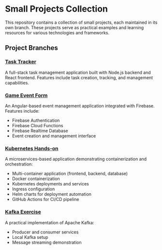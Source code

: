 # Small Projects Collection

This repository contains a collection of small projects, each maintained in its own branch. These projects serve as practical examples and learning resources for various technologies and frameworks.

## Project Branches

### [Task Tracker](tree/task-tracker)
A full-stack task management application built with Node.js backend and React frontend. Features include task creation, tracking, and management capabilities.

### [Game Event Form](tree/game-event-form)
An Angular-based event management application integrated with Firebase. Features include:
- Firebase Authentication
- Firebase Cloud Functions
- Firebase Realtime Database
- Event creation and management interface

### [Kubernetes Hands-on](tree/kubernetes-hands-on)
A microservices-based application demonstrating containerization and orchestration:
- Multi-container application (frontend, backend, database)
- Docker containerization
- Kubernetes deployments and services
- Ingress configuration
- Helm charts for deployment automation
- GitHub Actions for CI/CD pipeline

### [Kafka Exercise](tree/kafka-exercise)
A practical implementation of Apache Kafka:
- Producer and consumer services
- Local Kafka setup
- Message streaming demonstration